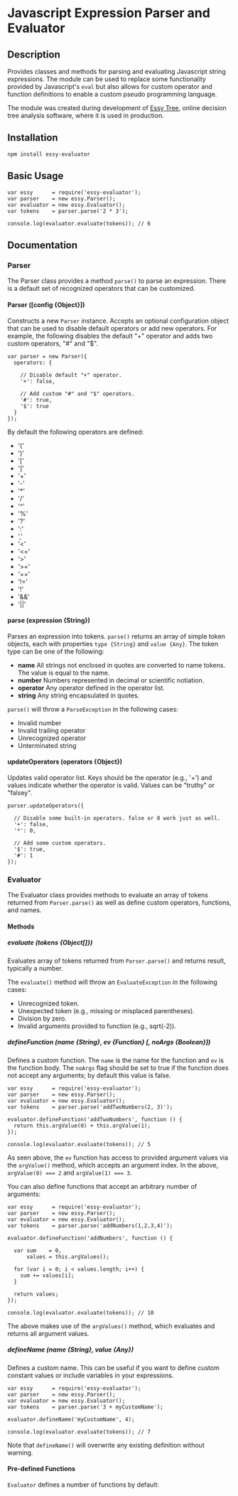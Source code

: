 Javascript Expression Parser and Evaluator
==========================================

Description
-------------------------------------
Provides classes and methods for parsing and evaluating Javascript string
expressions. The module can be used to replace some functionality provided by
Javascript's `eval` but also allows for custom operator and function definitions
to enable a custom pseudo programming language.

The module was created during development of 
[Essy Tree](https://essytree.com), online decision tree 
analysis software, where it is used in production.

Installation
-------------------------------------

    npm install essy-evaluator

Basic Usage
-------------------------------------

    var essy      = require('essy-evaluator');
    var parser    = new essy.Parser();
    var evaluator = new essy.Evaluator();
    var tokens    = parser.parse('2 * 3');
    
    console.log(evaluator.evaluate(tokens)); // 6

Documentation 
-------------------------------------

### Parser ###
The Parser class provides a method `parse()` to parse an expression. There is a
default set of recognized operators that can be customized.

#### Parser ([config {Object}])
Constructs a new `Parser` instance. Accepts an optional configuration object that can
be used to disable default operators or add new operators. For example, the following 
disables the default "+" operator and adds two custom operators, "#" and "$".

    var parser = new Parser({
      operators: {
        
        // Disable default "+" operator.
        '+': false,
        
        // Add custom "#" and "$" operators.
        '#': true,
        '$': true
      }
    });

By default the following operators are defined:
  - '('
  - ')'
  - '['
  - ']'
  - '+'
  - '-'
  - '*'
  - '/'
  - '^'
  - '%'
  - '?'
  - ':'
  - ','
  - '<'
  - '<='
  - '>'
  - '>='
  - '=='
  - '!='
  - '!'
  - '&&'
  - '||'

#### parse (expression {String})
Parses an expression into tokens. `parse()` returns an array of simple token objects, 
each with properties `type {String}` and `value {Any}`. The token type can be one of the 
following:  

  - __name__ All strings not enclosed in quotes are converted to name tokens. The value is 
    equal to the name.
  - __number__ Numbers represented in decimal or scientific notiation.
  - __operator__ Any operator defined in the operator list. 
  - __string__ Any string encapsulated in quotes.
  
`parse()` will throw a `ParseException` in the following cases:

  - Invalid number
  - Invalid trailing operator
  - Unrecognized operator 
  - Unterminated string 
  
#### updateOperators (operators {Object})
Updates valid operator list. Keys should be the operator (e.g., '+') and values indicate 
whether the operator is valid. Values can be "truthy" or "falsey".

    parser.updateOperators({
      
      // Disable some built-in operators. false or 0 work just as well.
      '+': false,
      '*': 0,
      
      // Add some custom operators.
      '$': true,
      '#': 1
    });


### Evaluator ###
The Evaluator class provides methods to evaluate an array of tokens returned from 
`Parser.parse()` as well as define custom operators, functions, and names.

#### Methods

##### evaluate (tokens {Object[]})
Evaluates array of tokens returned from `Parser.parse()` and returns result, typically 
a number.

The `evaluate()` method will throw an `EvaluateException` in the following cases:
  - Unrecognized token.
  - Unexpected token (e.g., missing or misplaced parentheses).
  - Division by zero.
  - Invalid arguments provided to function (e.g., sqrt(-2)).

##### defineFunction (name {String}, ev {Function} [, noArgs {Boolean}])
Defines a custom function. The `name` is the name for the function and `ev` is 
the function body. The `noArgs` flag should be set to true if the function does 
not accept any arguments; by default this value is false.

    var essy      = require('essy-evaluator');
    var parser    = new essy.Parser();
    var evaluator = new essy.Evaluator();
    var tokens    = parser.parse('addTwoNumbers(2, 3)');
    
    evaluator.defineFunction('addTwoNumbers', function () {
      return this.argValue(0) + this.argValue(1);
    });
    
    console.log(evaluator.evaluate(tokens)); // 5

As seen above, the `ev` function has access to provided argument values 
via the `argValue()` method, which accepts an argument index. In the above, 
`argValue(0) === 2` and `argValue(1) === 3`.

You can also define functions that accept an arbitrary number of arguments:

    var essy      = require('essy-evaluator');
    var parser    = new essy.Parser();
    var evaluator = new essy.Evaluator();
    var tokens    = parser.parse('addNumbers(1,2,3,4)');
    
    evaluator.defineFunction('addNumbers', function () {
      
      var sum    = 0,
          values = this.argValues();
      
      for (var i = 0; i < values.length; i++) {
        sum += values[i];
      }
      
      return values;
    });
    
    console.log(evaluator.evaluate(tokens)); // 10

The above makes use of the `argValues()` method, which evaluates and returns all 
argument values.

##### defineName (name {String}, value {Any})
Defines a custom name. This can be useful if you want to define custom constant 
values or include variables in your expressions.

    var essy      = require('essy-evaluator');
    var parser    = new essy.Parser();
    var evaluator = new essy.Evaluator();
    var tokens    = parser.parse('3 + myCustomName');
    
    evaluator.defineName('myCustomName', 4);
    
    console.log(evaluator.evaluate(tokens)); // 7

Note that `defineName()` will overwrite any existing definition without warning.

#### Pre-defined Functions
`Evaluator` defines a number of functions by default:
